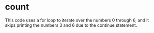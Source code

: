 # count
This code uses a for loop to iterate over the numbers 0 through 6, and it skips printing the numbers 3 and 6 due to the continue statement.
